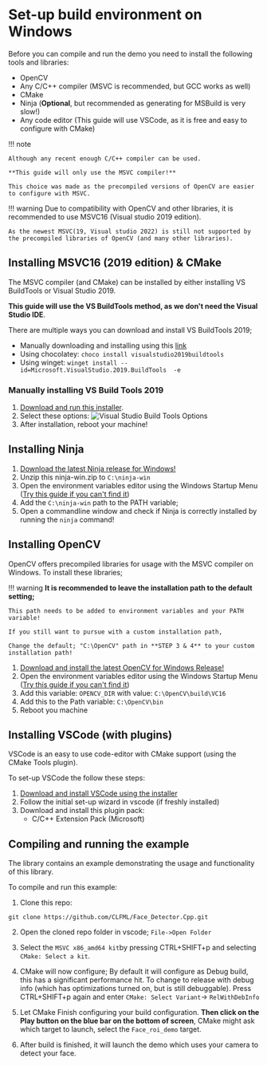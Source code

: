 # Set-up build environment on Windows
Before you can compile and run the demo you need to install the following tools and libraries:

- OpenCV
- Any C/C++ compiler (MSVC is recommended, but GCC works as well)
- CMake
- Ninja (**Optional**, but recommended as generating for MSBuild is very slow!)
- Any code editor (This guide will use VSCode, as it is free and easy to configure with CMake)

!!! note

    Although any recent enough C/C++ compiler can be used. 
    
    **This guide will only use the MSVC compiler!**

    This choice was made as the precompiled versions of OpenCV are easier to configure with MSVC.

!!! warning
    Due to compatibility with OpenCV and other libraries, it is recommended to use MSVC16 (Visual studio 2019 edition). 

    As the newest MSVC(19, Visual studio 2022) is still not supported by the precompiled libraries of OpenCV (and many other libraries).

## Installing MSVC16 (2019 edition) & CMake
The MSVC compiler (and CMake) can be installed by either installing VS BuildTools or Visual Studio 2019.

**This guide will use the VS BuildTools method, as we don't need the Visual Studio IDE**.

There are multiple ways you can download and install VS BuildTools 2019;

- Manually downloading and installing using this [link](https://aka.ms/vs/16/release/vs_buildtools.exe)
- Using chocolatey:
  ```choco install visualstudio2019buildtools```
- Using winget:
```winget install --id=Microsoft.VisualStudio.2019.BuildTools  -e```

### Manually installing VS Build Tools 2019
1. [Download and run this installer](https://aka.ms/vs/16/release/vs_buildtools.exe).
2. Select these options:
![Visual Studio Build Tools Options](vs_build_tools_options.png)
3. After installation, reboot your machine!


## Installing Ninja
1. [Download the latest Ninja release for Windows!](https://github.com/ninja-build/ninja/releases)
2. Unzip this ninja-win.zip to `C:\ninja-win`
3. Open the environment variables editor using the Windows Startup Menu ([Try this guide if you can't find it](https://www.imatest.com/docs/editing-system-environment-variables/#Windows))
4. Add the `C:\ninja-win` path to the PATH variable;
5. Open a commandline window and check if Ninja is correctly installed by running the `ninja` command!

## Installing OpenCV
OpenCV offers precompiled libraries for usage with the MSVC compiler on Windows. To install these libraries;

!!! warning
    **It is recommended to leave the installation path to the default setting;**

    This path needs to be added to environment variables and your PATH variable! 
    
    If you still want to pursue with a custom installation path,
    
    Change the default; "C:\OpenCV" path in **STEP 3 & 4** to your custom installation path!

1. [Download and install the latest OpenCV for Windows Release!](https://opencv.org/releases/)
2. Open the environment variables editor using the Windows Startup Menu ([Try this guide if you can't find it](https://www.imatest.com/docs/editing-system-environment-variables/#Windows))
3. Add this variable: `OPENCV_DIR` with value: `C:\OpenCV\build\VC16`
4. Add this to the Path variable: `C:\OpenCV\bin`
5. Reboot you machine

## Installing VSCode (with plugins)
VSCode is an easy to use code-editor with CMake support (using the CMake Tools plugin). 

To set-up VSCode the follow these steps:

1. [Download and install VSCode using the installer](https://code.visualstudio.com/download)
2. Follow the initial set-up wizard in vscode (if freshly installed)
3. Download and install this plugin pack:
    - C/C++ Extension Pack (Microsoft)

## Compiling and running the example
The library contains an example demonstrating the usage and functionality of this library. 

To compile and run this example:

1. Clone this repo:
```
git clone https://github.com/CLFML/Face_Detector.Cpp.git
```

2. Open the cloned repo folder in vscode; `File->Open Folder`

3. Select the `MSVC x86_amd64 kit`by pressing CTRL+SHIFT+p and selecting `CMake: Select a kit`.

4. CMake will now configure; By default it will configure as Debug build, this has a significant performance hit.
   To change to release with debug info (which has optimizations turned on, but is still debuggable). Press CTRL+SHIFT+p again and enter `CMake: Select Variant`-> `RelWithDebInfo`
5. Let CMake Finish configuring your build configuration. **Then click on the Play button on the blue bar on the bottom of screen**, CMake might ask which target to launch, select the `Face_roi_demo` target.

6. After build is finished, it will launch the demo which uses your camera to detect your face.
